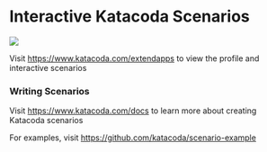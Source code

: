 # Interactive Katacoda Scenarios

[![](http://shields.katacoda.com/katacoda/extendapps/count.svg)](https://www.katacoda.com/extendapps "Get your profile on Katacoda.com")

Visit https://www.katacoda.com/extendapps to view the profile and interactive scenarios

### Writing Scenarios
Visit https://www.katacoda.com/docs to learn more about creating Katacoda scenarios

For examples, visit https://github.com/katacoda/scenario-example
